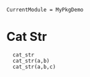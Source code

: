 ```@meta
CurrentModule = MyPkgDemo
```

# Cat Str

```@docs
  cat_str
  cat_str(a,b)
  cat_str(a,b,c)
```